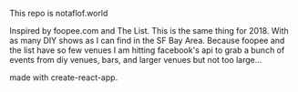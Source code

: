 This repo is notaflof.world

Inspired by foopee.com and The List. This is the same thing for 2018. With as many DIY shows as I can find in the SF Bay Area. Because foopee and the list have so few venues I am hitting facebook's api to grab a bunch of events from diy venues, bars, and larger venues but not too large...

made with create-react-app.
